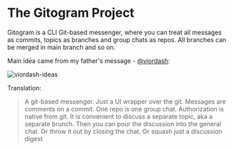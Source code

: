# The Gitogram Project

Gitogram is a CLI Git-based messenger, where you can treat all messages as commits, topics as branches and group chats as repos. All branches can be merged in main branch and so on.

Main idea came from my father's message - [@viordash](https://github.com/viordash):

![viordash-ideas](https://github.com/IlorDash/gitogram/assets/48730197/e3c3bfe1-9562-4304-afdd-b8e67e51f678)

Translation:
> A git-based messenger. Just a UI wrapper over the git. Messages are comments on a commit. One repo is one group chat. Authorization is native from git. It is convenient to discuss a separate topic, aka a separate brunch. Then you can pour the discussion into the general chat. Or throw it out by closing the chat. Or squash just a discussion digest

